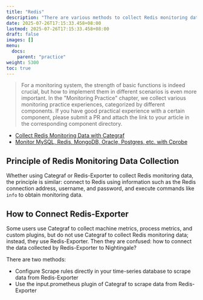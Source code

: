 ```yaml
---
title: "Redis"
description: "There are various methods to collect Redis monitoring data, such as using tools like Categraf, Redis-Exporter, and Cprobe. The principle is similar: connecting to the Redis instance and executing commands like `info` to obtain monitoring data."
date: 2025-07-26T17:15:33.458+08:00
lastmod: 2025-07-26T17:15:33.458+08:00
draft: false
images: []
menu:
  docs:
    parent: "practice"
weight: 5300
toc: true
---
```


> For a monitoring system, the strength of basic functions is indeed crucial, but how to implement them in different scenarios is even more important. In the "Monitoring Practice" chapter, we collect various monitoring practice experiences, categorized by different components. If you have good practical experience with a certain component, please submit a PR and attach the link to your article in the corresponding component directory.

- [Collect Redis Monitoring Data with Categraf](https://flashcat.cloud/docs/content/flashcat-monitor/categraf/plugin/redis/)
- [Monitor MySQL, Redis, MongoDB, Oracle, Postgres, etc. with Cprobe](https://mp.weixin.qq.com/s/6dEgijH-nWddbK8yCEUUOA)

## Principle of Redis Monitoring Data Collection

Whether using Categraf or Redis-Exporter to collect Redis monitoring data, the principle is similar: connect to Redis using information such as the Redis connection address, username, and password, and execute commands like `info` to obtain monitoring data.

## How to Connect Redis-Exporter

Some users use Categraf to collect machine metrics, process metrics, and custom plugins, but do not use Categraf to collect Redis monitoring data; instead, they use Redis-Exporter. Then they are confused: how to connect the data collected by Redis-Exporter to Nightingale?

There are two methods:

- Configure Scrape rules directly in your time-series database to scrape data from Redis-Exporter
- Use the input.prometheus plugin of Categraf to scrape data from Redis-Exporter
